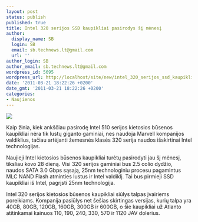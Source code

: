 ```yaml
---
layout: post
status: publish
published: true
title: Intel 320 serijos SSD kaupikliai pasirodys šį mėnesį
author:
  display_name: SB
  login: SB
  email: sb.technews.lt@gmail.com
  url: ''
author_login: SB
author_email: sb.technews.lt@gmail.com
wordpress_id: 5695
wordpress_url: http://localhost/site/new/intel_320_serijos_ssd_kaupikliai_pasirodys_si_menesi/
date: '2011-03-21 18:22:26 +0200'
date_gmt: '2011-03-21 18:22:26 +0200'
categories:
- Naujienos
---
```

<div class="imgright"><img src="http://technews.lt/upload/IntelX25-M.jpg"  /></div>
<p>Kaip žinia, kiek ankščiau pasirodę Intel 510 serijos kietosios būsenos kaupikliai nėra tik lustų giganto gaminiai, nes naudoja Marvell kompanijos valdiklius, tačiau artėjanti žemesnės klasės 320 serija naudos išskirtinai Intel technologijas.</p>
<p>Naujieji Intel kietosios būsenos kaupikliai turėtų pasirodyti jau šį mėnesį, tiksliau kovo 28 dieną. Visi 320 serijos gaminiai bus 2.5 colio dydžio, naudos SATA 3.0 Gbps sąsają, 25nm technologiniu procesu pagamintus MLC NAND Flash atminties lustus ir Intel valdiklį. Tai bus pirmieji SSD kaupikliai iš Intel, pagrįsti 25nm technologija.</p>
<p>Intel 320 serijos kietosios būsenos kaupikliai siūlys talpas įvairiems poreikiams. Kompanija pasiūlys net šešias skirtingas versijas, kurių talpa yra 40GB, 80GB, 120GB, 160GB, 300GB ir 600GB, o šie kaupikliai už Atlanto atitinkamai kainuos 110, 190, 240, 330, 570 ir 1120 JAV dolerius.<br /></p>
